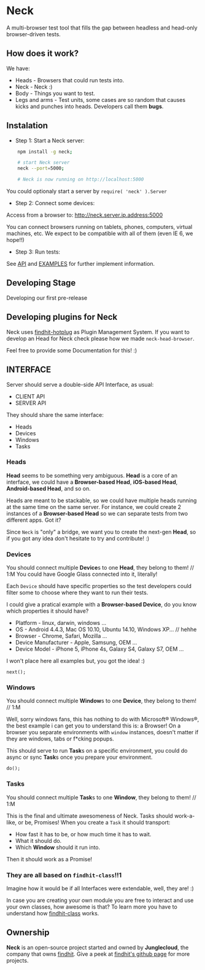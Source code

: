# Neck

A multi-browser test tool that fills the gap between headless and head-only browser-driven tests.

## How does it work?


We have:
* Heads - Browsers that could run tests into.
* Neck - Neck :)
* Body - Things you want to test.
* Legs and arms - Test units, some cases are so random that causes kicks and punches into heads. Developers call them **bugs**.

## Instalation

* Step 1: Start a Neck server:

```bash
	npm install -g neck;

	# start Neck server
	neck --port=5000;

	# Neck is now running on http://localhost:5000
```

You could optionaly start a server by `require( 'neck' ).Server`

* Step 2: Connect some devices:

Access from a browser to: http://neck.server.ip.address:5000

You can connect browsers running on tablets, phones, computers, virtual machines, etc.
We expect to be compatible with all of them (even IE 6, we hope!!)

* Step 3: Run tests:

See [API](./API.md) and [EXAMPLES](./EXAMPLES.md) for further implement information.

## Developing Stage

Developing our first pre-release

## Developing plugins for Neck

Neck uses [findhit-hotplug](https://github.com/findhit/findhit-hotplug) as Plugin Management System.
If you want to develop an Head for Neck check please how we made `neck-head-browser`.

Feel free to provide some Documentation for this! :)


## INTERFACE

Server should serve a double-side API Interface, as usual:
* CLIENT API
* SERVER API

They should share the same interface:
* Heads
* Devices
* Windows
* Tasks


### Heads

**Head** seems to be something very ambiguous. **Head** is a core of an interface, we could have a **Browser-based Head**, **iOS-based Head**, **Android-based Head**, and so on.

Heads are meant to be stackable, so we could have multiple heads running at the same time on the same server. For instance, we could create 2 instances of a **Browser-based Head** so we can separate tests from two different apps. Got it?

Since `Neck` is "only" a bridge, we want you to create the next-gen **Head**, so if you got any idea don't hesitate to try and contribute! :)


### Devices

You should connect multiple **Device**s to one **Head**, they belong to them! // 1:M
You could have Google Glass connected into it, literally!

Each `Device` should have specific properties so the test developers could filter some to choose where they want to run their tests.

I could give a pratical example with a **Browser-based Device**, do you know which properties it should have?

* Platform - linux, darwin, windows ...
* OS - Android 4.4.3, Mac OS 10.10, Ubuntu 14.10, Windows XP... // hehhe
* Browser - Chrome, Safari, Mozilla ...
* Device Manufacturer - Apple, Samsung, OEM ...
* Device Model - iPhone 5, iPhone 4s, Galaxy S4, Galaxy S7, OEM ...

I won't place here all examples but, you got the idea! :)

`next();`

### Windows

You should connect multiple **Window**s to one **Device**, they belong to them! // 1:M

Well, sorry windows fans, this has nothing to do with Microsoft® Windows®, the best example i can get you to understand this is: a Browser! On a browser you separate environments with `window` instances, doesn't matter if they are windows, tabs or f*cking popups.

This should serve to run **Task**s on a specific environment, you could do async or sync **Task**s once you prepare your environment.

`do();`

### Tasks

You should connect multiple **Task**s to one **Window**, they belong to them! // 1:M

This is the final and ultimate awesomeness of Neck. Tasks should work-a-like, or be, Promises!
When you create a `Task` it should transport:
* How fast it has to be, or how much time it has to wait.
* What it should do.
* Which **Window** should it run into.

Then it should work as a Promise!

### They are all based on `findhit-class`!!1

Imagine how it would be if all Interfaces were extendable, well, they are! :)

In case you are creating your own module you are free to interact and use your own classes, how awesome is that?
To learn more you have to understand how [findhit-class](/findhit/findhit-class) works.

## Ownership

**Neck** is an open-source project started and owned by **Junglecloud**, the company that owns [findhit](https://www.findhit.com/).
Give a peek at [findhit's github page](http://findhit.github.io/) for more projects.
